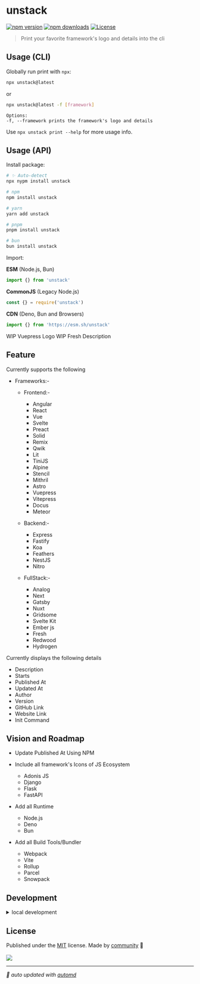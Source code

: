 # unstack

<!-- automd:badges color=blue -->

[![npm version](https://img.shields.io/npm/v/unstack?color=blue)](https://npmjs.com/package/unstack)
[![npm downloads](https://img.shields.io/npm/dm/unstack?color=blue)](https://npmjs.com/package/unstack)
[![License](https://img.shields.io/npm/l/unstack?color=blue)](https://github.com/shba007/unstack?tab=MIT-1-ov-file)

<!-- /automd -->

> Print your favorite framework's logo and details into the cli

## Usage (CLI)

Globally run print with `npx`:

```sh
npx unstack@latest
```

or

```sh
npx unstack@latest -f [framework]
```

    Options:
    -f, --framework prints the framework's logo and details

Use `npx unstack print --help` for more usage info.

## Usage (API)

Install package:

<!-- automd:pm-install -->

```sh
# ✨ Auto-detect
npx nypm install unstack

# npm
npm install unstack

# yarn
yarn add unstack

# pnpm
pnpm install unstack

# bun
bun install unstack
```

<!-- /automd -->

Import:

<!-- automd:jsimport cjs cdn name="pkg" -->

**ESM** (Node.js, Bun)

```js
import {} from 'unstack'
```

**CommonJS** (Legacy Node.js)

```js
const {} = require('unstack')
```

**CDN** (Deno, Bun and Browsers)

```js
import {} from 'https://esm.sh/unstack'
```

<!-- /automd -->

WIP Vuepress Logo
WIP Fresh Description

## Feature

Currently supports the following

- Frameworks:-

  - Frontend:-

    - Angular
    - React
    - Vue
    - Svelte
    - Preact
    - Solid
    - Remix
    - Qwik
    - Lit
    - TiniJS
    - Alpine
    - Stencil
    - Mithril
    - Astro
    - Vuepress
    - Vitepress
    - Docus
    - Meteor

  - Backend:-

    - Express
    - Fastify
    - Koa
    - Feathers
    - NestJS
    - Nitro

  - FullStack:-
    - Analog
    - Next
    - Gatsby
    - Nuxt
    - Gridsome
    - Svelte Kit
    - Ember js
    - Fresh
    - Redwood
    - Hydrogen

Currently displays the following details

- Description
- Starts
- Published At
- Updated At
- Author
- Version
- GitHub Link
- Website Link
- Init Command

## Vision and Roadmap

- Update Published At Using NPM
- Include all framework's Icons of JS Ecosystem

  - Adonis JS
  - Django
  - Flask
  - FastAPI

- Add all Runtime

  - Node.js
  - Deno
  - Bun

- Add all Build Tools/Bundler
  - Webpack
  - Vite
  - Rollup
  - Parcel
  - Snowpack

## Development

<details>

<summary>local development</summary>

- Clone this repository
- Install latest LTS version of [Node.js](https://nodejs.org/en/)
- Enable [Corepack](https://github.com/nodejs/corepack) using `corepack enable`
- Install dependencies using `pnpm install`
- Run interactive tests using `pnpm dev`

</details>

## License

<!-- automd:contributors license=MIT -->

Published under the [MIT](https://github.com/shba007/unstack/blob/main/LICENSE) license.
Made by [community](https://github.com/shba007/unstack/graphs/contributors) 💛
<br><br>
<a href="https://github.com/shba007/unstack/graphs/contributors">
<img src="https://contrib.rocks/image?repo=shba007/unstack" />
</a>

<!-- /automd -->

<!-- automd:with-automd -->

---

_🤖 auto updated with [automd](https://automd.unjs.io)_

<!-- /automd -->
